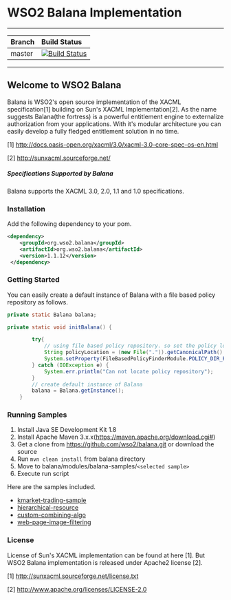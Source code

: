 WSO2 Balana Implementation
==========================

---

|  Branch | Build Status |
| :------------ |:-------------
| master      | [![Build Status](https://wso2.org/jenkins/buildStatus/icon?job=forked-dependencies/wso2-balana)](https://wso2.org/jenkins/job/forked-dependencies/wso2-balana) |

---

## Welcome to WSO2 Balana
Balana is WSO2's open source implementation of the XACML specification[1] building on Sun's XACML Implementation[2]. As the name suggests Balana(the fortress) is a powerful entitlement engine to externalize authorization from your applications. With it's modular architecture you can easily develop a fully fledged entitlement solution in no time.

[1] http://docs.oasis-open.org/xacml/3.0/xacml-3.0-core-spec-os-en.html

[2] http://sunxacml.sourceforge.net/

##### Specifications Supported by Balana
Balana supports the XACML 3.0, 2.0, 1.1 and 1.0 specifications.

### Installation
Add the following dependency to your pom.
```xml
<dependency>
    <groupId>org.wso2.balana</groupId>
    <artifactId>org.wso2.balana</artifactId>
    <version>1.1.12</version>
 </dependency>
```

### Getting Started
You can easily create a default instance of Balana with a file based policy repository as follows.

```java
private static Balana balana;

private static void initBalana() {

        try{
            // using file based policy repository. so set the policy location as system property
            String policyLocation = (new File(".")).getCanonicalPath() + File.separator + "resources";
            System.setProperty(FileBasedPolicyFinderModule.POLICY_DIR_PROPERTY, policyLocation);
        } catch (IOException e) {
            System.err.println("Can not locate policy repository");
        }
        // create default instance of Balana
        balana = Balana.getInstance();
    }
```

### Running Samples
1) Install Java SE Development Kit 1.8
2) Install Apache Maven 3.x.x(https://maven.apache.org/download.cgi#)
3) Get a clone from https://github.com/wso2/balana.git or download the source
4) Run ``mvn clean install`` from balana directory
5) Move to balana/modules/balana-samples/`<selected sample>`
6) Execute run script

Here are the samples included.

* [kmarket-trading-sample](modules/balana-samples/kmarket-trading-sample)
* [hierarchical-resource](modules/balana-samples/hierarchical-resource)
* [custom-combining-algo](modules/balana-samples/custom-combining-algo)
* [web-page-image-filtering](modules/balana-samples/web-page-image-filtering)


### License

License of Sun's XACML implementation can be found at here [1]. But WSO2 Balana implementation is released under Apache2 license [2].

[1] http://sunxacml.sourceforge.net/license.txt

[2] http://www.apache.org/licenses/LICENSE-2.0





